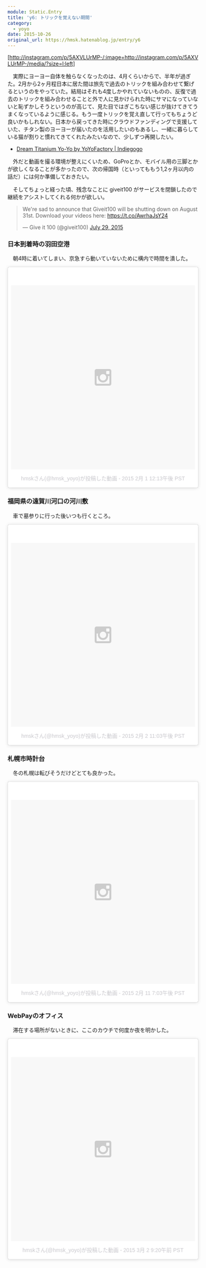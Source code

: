 ```yaml
---
module: Static.Entry
title: 'y6: トリックを覚えない期間'
category:
  - yoyo
date: 2015-10-26
original_url: https://hmsk.hatenablog.jp/entry/y6
---
```


[http://instagram.com/p/5AXVLUrMP-/:image=http://instagram.com/p/5AXVLUrMP-/media/?size=l:left]

　実際にヨーヨー自体を触らなくなったのは、4月くらいからで、半年が過ぎた。2月から2ヶ月程日本に居た間は旅先で過去のトリックを組み合わせて繋げるというのをやっていた。結局はそれも4度しかやれていないものの、反復で過去のトリックを組み合わせることと外で人に見かけられた時にサマになっていないと恥ずかしそうというのが高じて、見た目ではぎこちない感じが抜けてきてうまくなっているように感じる。もう一度トリックを覚え直して行ってもちょうど良いかもしれない。日本から戻ってきた時にクラウドファンディングで支援していた、チタン製のヨーヨーが届いたのを活用したいのもあるし、一緒に暮らしている猫が割りと慣れてきてくれたみたいなので、少しずつ再開したい。

- [Dream Titanium Yo-Yo by YoYoFactory | Indiegogo](https://www.indiegogo.com/projects/dream-titanium-yo-yo-by-yoyofactory#/)

　外だと動画を撮る環境が整えにくいため、GoProとか、モバイル用の三脚とかが欲しくなることが多かったので、次の帰国時（といってももう1,2ヶ月以内の話だ）には何か準備しておきたい。

　そしてちょっと経った頃、残念なことに giveit100 がサービスを閉鎖したので継続をアシストしてくれる何かが欲しい。

<blockquote class="twitter-tweet" lang="en"><p lang="en" dir="ltr">We&#39;re sad to announce that Giveit100 will be shutting down on August 31st. Download your videos here: <a href="https://t.co/AwrhaJsY24">https://t.co/AwrhaJsY24</a></p>&mdash; Give it 100 (@giveit100) <a href="https://twitter.com/giveit100/status/626445142803656704">July 29, 2015</a></blockquote>
<script async src="//platform.twitter.com/widgets.js" charset="utf-8"></script>

<!-- more -->


### 日本到着時の羽田空港

　朝4時に着いてしまい、京急すら動いていないために構内で時間を潰した。

<blockquote class="instagram-media" data-instgrm-version="5" style=" background:#FFF; border:0; border-radius:3px; box-shadow:0 0 1px 0 rgba(0,0,0,0.5),0 1px 10px 0 rgba(0,0,0,0.15); margin: 1px; max-width:658px; padding:0; width:99.375%; width:-webkit-calc(100% - 2px); width:calc(100% - 2px);"><div style="padding:8px;"> <div style=" background:#F8F8F8; line-height:0; margin-top:40px; padding:50% 0; text-align:center; width:100%;"> <div style=" background:url(data:image/png;base64,iVBORw0KGgoAAAANSUhEUgAAACwAAAAsCAMAAAApWqozAAAAGFBMVEUiIiI9PT0eHh4gIB4hIBkcHBwcHBwcHBydr+JQAAAACHRSTlMABA4YHyQsM5jtaMwAAADfSURBVDjL7ZVBEgMhCAQBAf//42xcNbpAqakcM0ftUmFAAIBE81IqBJdS3lS6zs3bIpB9WED3YYXFPmHRfT8sgyrCP1x8uEUxLMzNWElFOYCV6mHWWwMzdPEKHlhLw7NWJqkHc4uIZphavDzA2JPzUDsBZziNae2S6owH8xPmX8G7zzgKEOPUoYHvGz1TBCxMkd3kwNVbU0gKHkx+iZILf77IofhrY1nYFnB/lQPb79drWOyJVa/DAvg9B/rLB4cC+Nqgdz/TvBbBnr6GBReqn/nRmDgaQEej7WhonozjF+Y2I/fZou/qAAAAAElFTkSuQmCC); display:block; height:44px; margin:0 auto -44px; position:relative; top:-22px; width:44px;"></div></div><p style=" color:#c9c8cd; font-family:Arial,sans-serif; font-size:14px; line-height:17px; margin-bottom:0; margin-top:8px; overflow:hidden; padding:8px 0 7px; text-align:center; text-overflow:ellipsis; white-space:nowrap;"><a href="https://instagram.com/p/yklDIiHRev/" style=" color:#c9c8cd; font-family:Arial,sans-serif; font-size:14px; font-style:normal; font-weight:normal; line-height:17px; text-decoration:none;" target="_blank">hmskさん(@hmsk_yoyo)が投稿した動画</a> - <time style=" font-family:Arial,sans-serif; font-size:14px; line-height:17px;" datetime="2015-02-01T20:13:07+00:00">2015 2月 1 12:13午後 PST</time></p></div></blockquote>
<script async defer src="//platform.instagram.com/en_US/embeds.js"></script>

### 福岡県の遠賀川河口の河川敷

　車で墓参りに行った後いつも行くところ。

<blockquote class="instagram-media" data-instgrm-version="5" style=" background:#FFF; border:0; border-radius:3px; box-shadow:0 0 1px 0 rgba(0,0,0,0.5),0 1px 10px 0 rgba(0,0,0,0.15); margin: 1px; max-width:658px; padding:0; width:99.375%; width:-webkit-calc(100% - 2px); width:calc(100% - 2px);"><div style="padding:8px;"> <div style=" background:#F8F8F8; line-height:0; margin-top:40px; padding:50% 0; text-align:center; width:100%;"> <div style=" background:url(data:image/png;base64,iVBORw0KGgoAAAANSUhEUgAAACwAAAAsCAMAAAApWqozAAAAGFBMVEUiIiI9PT0eHh4gIB4hIBkcHBwcHBwcHBydr+JQAAAACHRSTlMABA4YHyQsM5jtaMwAAADfSURBVDjL7ZVBEgMhCAQBAf//42xcNbpAqakcM0ftUmFAAIBE81IqBJdS3lS6zs3bIpB9WED3YYXFPmHRfT8sgyrCP1x8uEUxLMzNWElFOYCV6mHWWwMzdPEKHlhLw7NWJqkHc4uIZphavDzA2JPzUDsBZziNae2S6owH8xPmX8G7zzgKEOPUoYHvGz1TBCxMkd3kwNVbU0gKHkx+iZILf77IofhrY1nYFnB/lQPb79drWOyJVa/DAvg9B/rLB4cC+Nqgdz/TvBbBnr6GBReqn/nRmDgaQEej7WhonozjF+Y2I/fZou/qAAAAAElFTkSuQmCC); display:block; height:44px; margin:0 auto -44px; position:relative; top:-22px; width:44px;"></div></div><p style=" color:#c9c8cd; font-family:Arial,sans-serif; font-size:14px; line-height:17px; margin-bottom:0; margin-top:8px; overflow:hidden; padding:8px 0 7px; text-align:center; text-overflow:ellipsis; white-space:nowrap;"><a href="https://instagram.com/p/yoUQ-YHRSR/" style=" color:#c9c8cd; font-family:Arial,sans-serif; font-size:14px; font-style:normal; font-weight:normal; line-height:17px; text-decoration:none;" target="_blank">hmskさん(@hmsk_yoyo)が投稿した動画</a> - <time style=" font-family:Arial,sans-serif; font-size:14px; line-height:17px;" datetime="2015-02-03T07:03:26+00:00">2015 2月 2 11:03午後 PST</time></p></div></blockquote>
<script async defer src="//platform.instagram.com/en_US/embeds.js"></script>


### 札幌市時計台

　冬の札幌は転びそうだけどとても良かった。

<blockquote class="instagram-media" data-instgrm-version="5" style=" background:#FFF; border:0; border-radius:3px; box-shadow:0 0 1px 0 rgba(0,0,0,0.5),0 1px 10px 0 rgba(0,0,0,0.15); margin: 1px; max-width:658px; padding:0; width:99.375%; width:-webkit-calc(100% - 2px); width:calc(100% - 2px);"><div style="padding:8px;"> <div style=" background:#F8F8F8; line-height:0; margin-top:40px; padding:50% 0; text-align:center; width:100%;"> <div style=" background:url(data:image/png;base64,iVBORw0KGgoAAAANSUhEUgAAACwAAAAsCAMAAAApWqozAAAAGFBMVEUiIiI9PT0eHh4gIB4hIBkcHBwcHBwcHBydr+JQAAAACHRSTlMABA4YHyQsM5jtaMwAAADfSURBVDjL7ZVBEgMhCAQBAf//42xcNbpAqakcM0ftUmFAAIBE81IqBJdS3lS6zs3bIpB9WED3YYXFPmHRfT8sgyrCP1x8uEUxLMzNWElFOYCV6mHWWwMzdPEKHlhLw7NWJqkHc4uIZphavDzA2JPzUDsBZziNae2S6owH8xPmX8G7zzgKEOPUoYHvGz1TBCxMkd3kwNVbU0gKHkx+iZILf77IofhrY1nYFnB/lQPb79drWOyJVa/DAvg9B/rLB4cC+Nqgdz/TvBbBnr6GBReqn/nRmDgaQEej7WhonozjF+Y2I/fZou/qAAAAAElFTkSuQmCC); display:block; height:44px; margin:0 auto -44px; position:relative; top:-22px; width:44px;"></div></div><p style=" color:#c9c8cd; font-family:Arial,sans-serif; font-size:14px; line-height:17px; margin-bottom:0; margin-top:8px; overflow:hidden; padding:8px 0 7px; text-align:center; text-overflow:ellipsis; white-space:nowrap;"><a href="https://instagram.com/p/y_D_LFnRSJ/" style=" color:#c9c8cd; font-family:Arial,sans-serif; font-size:14px; font-style:normal; font-weight:normal; line-height:17px; text-decoration:none;" target="_blank">hmskさん(@hmsk_yoyo)が投稿した動画</a> - <time style=" font-family:Arial,sans-serif; font-size:14px; line-height:17px;" datetime="2015-02-12T03:03:43+00:00">2015 2月 11 7:03午後 PST</time></p></div></blockquote>
<script async defer src="//platform.instagram.com/en_US/embeds.js"></script>


### WebPayのオフィス

　滞在する場所がないときに、ここのカウチで何度か夜を明かした。

<blockquote class="instagram-media" data-instgrm-version="5" style=" background:#FFF; border:0; border-radius:3px; box-shadow:0 0 1px 0 rgba(0,0,0,0.5),0 1px 10px 0 rgba(0,0,0,0.15); margin: 1px; max-width:658px; padding:0; width:99.375%; width:-webkit-calc(100% - 2px); width:calc(100% - 2px);"><div style="padding:8px;"> <div style=" background:#F8F8F8; line-height:0; margin-top:40px; padding:50% 0; text-align:center; width:100%;"> <div style=" background:url(data:image/png;base64,iVBORw0KGgoAAAANSUhEUgAAACwAAAAsCAMAAAApWqozAAAAGFBMVEUiIiI9PT0eHh4gIB4hIBkcHBwcHBwcHBydr+JQAAAACHRSTlMABA4YHyQsM5jtaMwAAADfSURBVDjL7ZVBEgMhCAQBAf//42xcNbpAqakcM0ftUmFAAIBE81IqBJdS3lS6zs3bIpB9WED3YYXFPmHRfT8sgyrCP1x8uEUxLMzNWElFOYCV6mHWWwMzdPEKHlhLw7NWJqkHc4uIZphavDzA2JPzUDsBZziNae2S6owH8xPmX8G7zzgKEOPUoYHvGz1TBCxMkd3kwNVbU0gKHkx+iZILf77IofhrY1nYFnB/lQPb79drWOyJVa/DAvg9B/rLB4cC+Nqgdz/TvBbBnr6GBReqn/nRmDgaQEej7WhonozjF+Y2I/fZou/qAAAAAElFTkSuQmCC); display:block; height:44px; margin:0 auto -44px; position:relative; top:-22px; width:44px;"></div></div><p style=" color:#c9c8cd; font-family:Arial,sans-serif; font-size:14px; line-height:17px; margin-bottom:0; margin-top:8px; overflow:hidden; padding:8px 0 7px; text-align:center; text-overflow:ellipsis; white-space:nowrap;"><a href="https://instagram.com/p/zu8W00nRWO/" style=" color:#c9c8cd; font-family:Arial,sans-serif; font-size:14px; font-style:normal; font-weight:normal; line-height:17px; text-decoration:none;" target="_blank">hmskさん(@hmsk_yoyo)が投稿した動画</a> - <time style=" font-family:Arial,sans-serif; font-size:14px; line-height:17px;" datetime="2015-03-02T17:20:35+00:00">2015 3月 2 9:20午前 PST</time></p></div></blockquote>
<script async defer src="//platform.instagram.com/en_US/embeds.js"></script>
